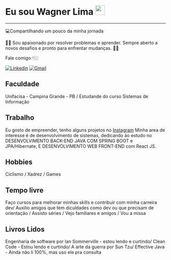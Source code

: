 # **Eu sou Wagner Lima** <img src="https://github.com/TheDudeThatCode/TheDudeThatCode/blob/master/Assets/Mario_Hello_Big.gif" width="30px">
---
💻Compartilhando um pouco da minha jornada

:pilot: Sou apaixonado por resolver problemas e aprender. Sempre aberto a novos desafios e pronto para enfrentar mudanças. :surfing_woman:


Fale comigo 👇🏼

[![Linkedin](https://img.shields.io/badge/LinkedIn-blue?style=for-the-badge&logo=Linkedin)](https://www.linkedin.com/in/wagnersistemalima/)
[![Gmail](https://img.shields.io/badge/-Gmail-c14438?style=for-the-badge&logo=Gmail&logoColor=white&link=mailto:wagner.sistemalima@gmail.com)](mailto:wagner.sistemalima@gmail.com)

## Faculdade

Unifacisa - Campina Grande - PB / Estudande do curso Sistemas de Informação

## Trabalho

Eu gosto de empreender, tenho alguns projetos no [Instagram](https://www.instagram.com/saquinhosdeluxo/?hl=pt-br) Minha area de interesse é de desenvolvimento de sistemas, dedicando ão estudo no DESENVOLVIMENTO BACK-END JAVA COM SPRING BOOT e JPA/Hibernate, E DESENVOLVIMENTO WEB FRONT-END com React JS.


## Hobbies

Ciclismo /
Xadrez /
Games

## Tempo livre

Faço cursos para melhorar minhas skills e contribuir com minha carreira dev/
Auxilio amigos que tem diculdades como dev ou que precisam de orientação /
Assisto séries /
Vejo familiares e amigos /
Vou a missa

## Livros Lidos

Engenharia de software por Ian Sommerville - estou lendo e curtindo/
Clean Code - Estou lendo e curtindo/
A arte da guerra por Sun Tzu/ 
Effective Java - Ainda não li 100%, mas uso ele pra consulta

<!--
**wagnersistemalima/wagnersistemalima** is a ✨ _special_ ✨ repository because its `README.md` (this file) appears on your GitHub profile.

Here are some ideas to get you started:

- 🔭 I’m currently working on ...
- 🌱 I’m currently learning ...
- 👯 I’m looking to collaborate on ...
- 🤔 I’m looking for help with ...
- 💬 Ask me about ...
- 📫 How to reach me: ...
- 😄 Pronouns: ...
- ⚡ Fun fact: ...
-->
